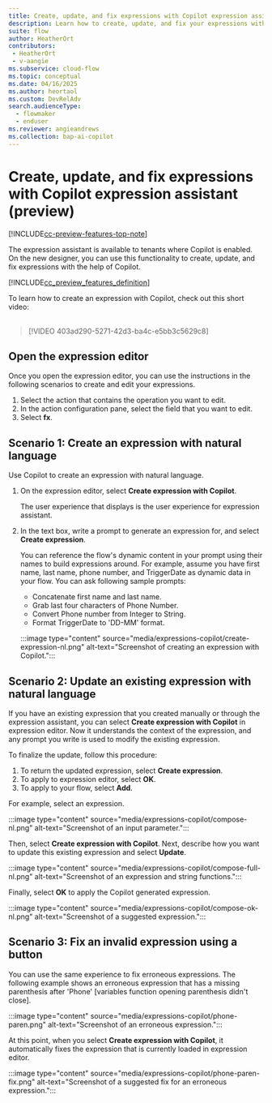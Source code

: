 ```yaml
---
title: Create, update, and fix expressions with Copilot expression assistant (preview)
description: Learn how to create, update, and fix your expressions with Copilot expression assistant in the cloud flows designer.
suite: flow
author: HeatherOrt
contributors:
 - HeatherOrt
 - v-aangie
ms.subservice: cloud-flow
ms.topic: conceptual
ms.date: 04/16/2025
ms.author: heortaol
ms.custom: DevRelAdv
search.audienceType: 
  - flowmaker
  - enduser
ms.reviewer: angieandrews
ms.collection: bap-ai-copilot
---
```


# Create, update, and fix expressions with Copilot expression assistant (preview)

[!INCLUDE[cc-preview-features-top-note](./includes/cc-preview-features-top-note.md)]

The expression assistant is available to tenants where Copilot is enabled. On the new designer, you can use this functionality to create, update, and fix expressions with the help of Copilot.

[!INCLUDE[cc_preview_features_definition](includes/cc-preview-features-definition.md)]

To learn how to create an expression with Copilot, check out this short video:<br/>
<br/>
> [!VIDEO 403ad290-5271-42d3-ba4c-e5bb3c5629c8]

## Open the expression editor

Once you open the expression editor, you can use the instructions in the following scenarios to create and edit your expressions.

1. Select the action that contains the operation you want to edit.
1. In the action configuration pane, select the field that you want to edit.
1. Select **fx**.

## Scenario 1: Create an expression with natural language

Use Copilot to create an expression with natural language.

1. On the expression editor, select **Create expression with Copilot**.

    The user experience that displays is the user experience for expression assistant.
1. In the text box, write a prompt to generate an expression for, and select **Create expression**.

    You can reference the flow's dynamic content in your prompt using their names to build expressions around. For example, assume you have first name, last name, phone number, and TriggerDate as dynamic data in your flow. You can ask following sample prompts:

    - Concatenate first name and last name.
    - Grab last four characters of Phone Number.
    - Convert Phone number from Integer to String.
    - Format TriggerDate to 'DD-MM' format.

    :::image type="content" source="media/expressions-copilot/create-expression-nl.png" alt-text="Screenshot of creating an expression with Copilot.":::

## Scenario 2: Update an existing expression with natural language

If you have an existing expression that you created manually or through the expression assistant, you can select **Create expression with Copilot** in expression editor. Now it understands the context of the expression, and any prompt you write is used to modify the existing expression.

To finalize the update, follow this procedure:

1. To return the updated expression, select **Create expression**.
1. To apply to expression editor, select **OK**.
1. To apply to your flow, select **Add**.

For example, select an expression.

:::image type="content" source="media/expressions-copilot/compose-nl.png" alt-text="Screenshot of an input parameter.":::

Then, select **Create expression with Copilot**. Next, describe how you want to update this existing expression and select **Update**.

:::image type="content" source="media/expressions-copilot/compose-full-nl.png" alt-text="Screenshot of an expression and string functions.":::

Finally, select **OK** to apply the Copilot generated expression.

:::image type="content" source="media/expressions-copilot/compose-ok-nl.png" alt-text="Screenshot of a suggested expression.":::

## Scenario 3: Fix an invalid expression using a button

You can use the same experience to fix erroneous expressions. The following example shows an erroneous expression that has a missing parenthesis after 'Phone' [variables function opening parenthesis didn't close].  

:::image type="content" source="media/expressions-copilot/phone-paren.png" alt-text="Screenshot of an erroneous expression.":::

At this point, when you select **Create expression with Copilot**, it automatically fixes the expression that is currently loaded in expression editor.

:::image type="content" source="media/expressions-copilot/phone-paren-fix.png" alt-text="Screenshot of a suggested fix for an erroneous expression.":::

